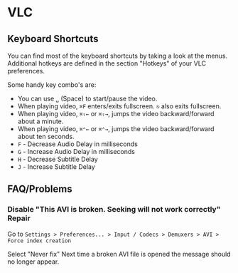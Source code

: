 # VLC #

## Keyboard Shortcuts ##

You can find most of the keyboard shortcuts by taking a look at the menus. Additional hotkeys are defined in the section "Hotkeys" of your VLC preferences.

Some handy key combo's are:
- You can use `␣` (Space) to start/pause the video.
- When playing video, `⌘F` enters/exits fullscreen. `⎋` also exits fullscreen.
- When playing video, `⌘⇧←` or `⌘⇧→`, jumps the video backward/forward about a minute.
- When playing video, `⌘⌃←` or `⌘⌃→`, jumps the video backward/forward about ten seconds.
- `F` - Decrease Audio Delay in milliseconds
- `G` - Increase Audio Delay in milliseconds
- `H` - Decrease Subtitle Delay
- `J` - Increase Subtitle Delay

## FAQ/Problems ##

### Disable "This AVI is broken. Seeking will not work correctly" Repair ###

Go to `Settings > Preferences... > Input / Codecs > Demuxers > AVI > Force index creation`

Select "Never fix" Next time a broken AVI file is opened the message should no longer appear.
